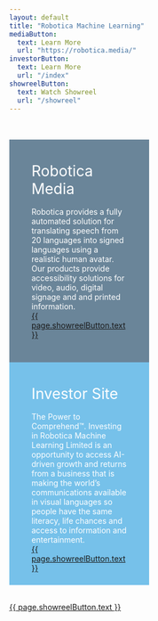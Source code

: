 ```yaml
---
layout: default
title: "Robotica Machine Learning"
mediaButton: 
  text: Learn More
  url: "https://robotica.media/"
investorButton: 
  text: Learn More
  url: "/index"
showreelButton: 
  text: Watch Showreel
  url: "/showreel"
---
```

<section class = 'content-home wrap center'>

<br />
<br />
<div style="width: 50%; background-color: #6a8599; display: inline-block; height: 25rem">
  <div style="padding: 2.5rem; color: white">
    <font style="font-size: 20pt">Robotica Media</font>
    <br />
    <br />
    Robotica provides a fully automated solution for translating speech from 20 languages into signed languages using a realistic human avatar. Our products provide accessibility solutions for video, audio, digital signage and and printed information.
    <br />
    <a href = '{{ page.showreelButton.url }}' class = 'button'>{{ page.showreelButton.text }}</a>
  </div>
</div>
<div style="width: 50%; background-color: #76c1ea; display: inline-block; height: 25rem">
    <div style="padding: 2.5rem; color: white">
      <font style="font-size: 20pt">Investor Site</font>
      <br />
      <br />
      The Power to Comprehend&trade;. Investing in Robotica Machine Learning Limited is an opportunity to access AI-driven growth and returns from a business that is making the world’s communications available in visual languages so people have the same literacy, life chances and access to information and entertainment.
      <br />
      <a href = '{{ page.showreelButton.url }}' class = 'button'>{{ page.showreelButton.text }}</a>
  </div>
</div>

<br />
<br />

<a href = '{{ page.showreelButton.url }}' class = 'button'>{{ page.showreelButton.text }}</a>

</section>
